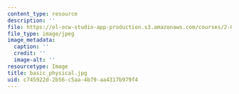 ```yaml
---
content_type: resource
description: ''
file: https://ol-ocw-studio-app-production.s3.amazonaws.com/courses/2-003-modeling-dynamics-and-control-i-spring-2005/c745922d2b56c5aa4b79aa4317b979f4_basic_physical.jpg
file_type: image/jpeg
image_metadata:
  caption: ''
  credit: ''
  image-alt: ''
resourcetype: Image
title: basic_physical.jpg
uid: c745922d-2b56-c5aa-4b79-aa4317b979f4
---
```

